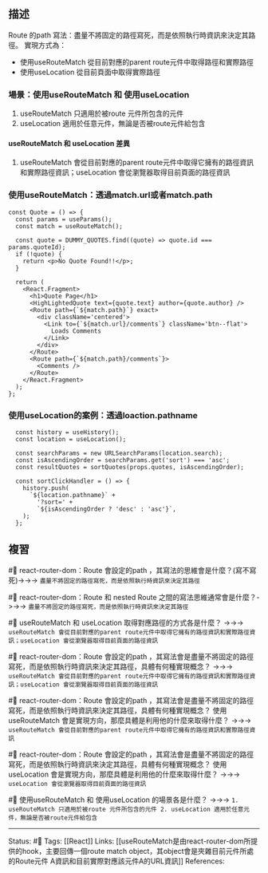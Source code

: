 ## 描述



Route 的path 寫法：盡量不將固定的路徑寫死，而是依照執行時資訊來決定其路徑。
實現方式為：
- 使用useRouteMatch 從目前對應的parent route元件中取得路徑和實際路徑
- 使用useLocation 從目前頁面中取得實際路徑


### 場景：使用useRouteMatch 和 使用useLocation
1. useRouteMatch 只適用於被route 元件所包含的元件
2. useLocation 適用於任意元件，無論是否被route元件給包含

#### useRouteMatch 和 useLocation 差異
1. useRouteMatch 會從目前對應的parent route元件中取得它擁有的路徑資訊和實際路徑資訊；useLocation 會從瀏覽器取得目前頁面的路徑資訊



### 使用useRouteMatch：透過match.url或者match.path

```
const Quote = () => {
  const params = useParams();
  const match = useRouteMatch();

  const quote = DUMMY_QUOTES.find((quote) => quote.id === params.quoteId);
  if (!quote) {
    return <p>No Quote Found!!</p>;
  }

  return (
    <React.Fragment>
      <h1>Quote Page</h1>
      <HighLightedQuote text={quote.text} author={quote.author} />
      <Route path={`${match.path}`} exact>
        <div className='centered'>
          <Link to={`${match.url}/comments`} className='btn--flat'>
            Loads Comments
          </Link>
        </div>
      </Route>
      <Route path={`${match.path}/comments`}>
        <Comments />
      </Route>
    </React.Fragment>
  );
};
```


### 使用useLocation的案例：透過loaction.pathname
```
  const history = useHistory();
  const location = useLocation();

  const searchParams = new URLSearchParams(location.search);
  const isAscendingOrder = searchParams.get('sort') === 'asc';
  const resultQuotes = sortQuotes(props.quotes, isAscendingOrder);

  const sortClickHandler = () => {
    history.push(
      `${location.pathname}` +
        '?sort=' +
        `${isAscendingOrder ? 'desc' : 'asc'}`,
    );
  };
```

## 複習

#🧠 react-router-dom：Route 會設定的path ，其寫法的思維會是什麼？(寫不寫死)->->-> `盡量不將固定的路徑寫死，而是依照執行時資訊來決定其路徑`
<!--SR:!2023-07-28,151,250-->

#🧠 react-router-dom：Route 和 nested Route 之間的寫法思維通常會是什麼？->->-> `盡量不將固定的路徑寫死，而是依照執行時資訊來決定其路徑`
<!--SR:!2023-04-19,34,190-->


#🧠 useRouteMatch 和 useLocation 取得對應路徑的方式各是什麼？ ->->-> `useRouteMatch 會從目前對應的parent route元件中取得它擁有的路徑資訊和實際路徑資訊；useLocation 會從瀏覽器取得目前頁面的路徑資訊`
<!--SR:!2023-04-20,80,230-->



#🧠 react-router-dom：Route 會設定的path ，其寫法會是盡量不將固定的路徑寫死，而是依照執行時資訊來決定其路徑，具體有何種實現概念？ ->->-> `useRouteMatch 會從目前對應的parent route元件中取得它擁有的路徑資訊和實際路徑資訊；useLocation 會從瀏覽器取得目前頁面的路徑資訊`
<!--SR:!2023-04-05,83,250-->


#🧠 react-router-dom：Route 會設定的path ，其寫法會是盡量不將固定的路徑寫死，而是依照執行時資訊來決定其路徑，具體有何種實現概念？ 使用useRouteMatch 會是實現方向，那麼具體是利用他的什麼來取得什麼？  ->->-> `useRouteMatch 會從目前對應的parent route元件中取得它擁有的路徑資訊和實際路徑資訊`
<!--SR:!2023-07-28,150,250-->

#🧠 react-router-dom：Route 會設定的path ，其寫法會是盡量不將固定的路徑寫死，而是依照執行時資訊來決定其路徑，具體有何種實現概念？ 使用useLocation 會是實現方向，那麼具體是利用他的什麼來取得什麼？  ->->-> `useLocation 會從瀏覽器取得目前頁面的路徑資訊`
<!--SR:!2023-10-20,201,250-->


#🧠 使用useRouteMatch 和 使用useLocation 的場景各是什麼？   ->->-> `1. useRouteMatch 只適用於被route 元件所包含的元件 2. useLocation 適用於任意元件，無論是否被route元件給包含`
<!--SR:!2023-08-23,168,250-->





---
Status: #🌱 
Tags:
[[React]]
Links:
[[useRouteMatch是由react-router-dom所提供的hook，主要回傳一個route match object，其object會是夾雜目前元件所處的Route元件 A資訊和目前實際對應該元件A的URL資訊]]
References: